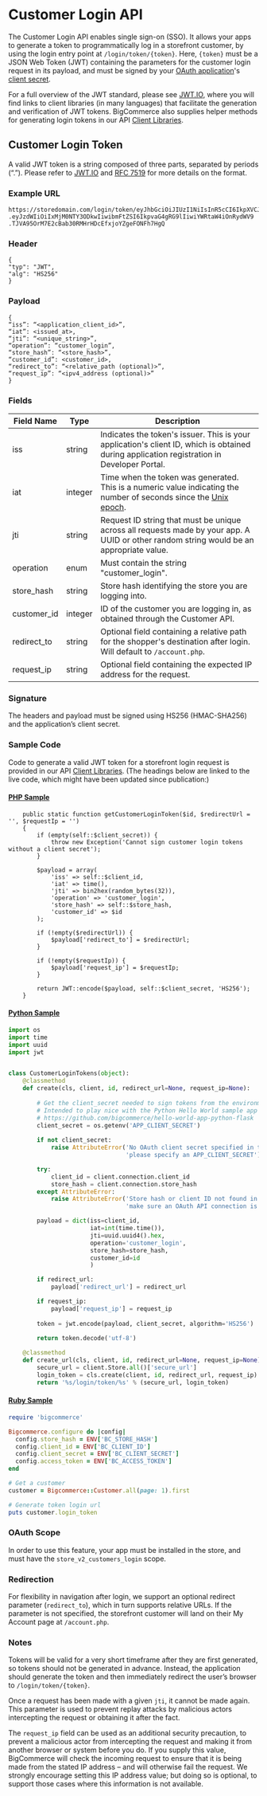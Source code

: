# Customer Login API

The Customer Login API enables single sign-on (SSO). It allows your apps to generate a token to programmatically log in a storefront customer, by using the login entry point  at `/login/token/{token}`. Here, `{token}` must be a JSON Web Token (JWT) containing the parameters for the customer login request in its payload, and must be signed by your <a href="/api/#building-oauth-apps" target="_blank">OAuth application</a>'s <a href="/api/#registration" target="_blank">client secret</a>.

For a full overview of the JWT standard, please see <a href="https://jwt.io/" target="_blank">JWT.IO</a>, where you will find links to client libraries (in many languages) that facilitate the generation and verification of JWT tokens. BigCommerce also supplies helper methods for generating login tokens in our API <a href="/api/#client-libraries" target="_blank">Client Libraries</a>.

## Customer Login Token

A valid JWT token is a string composed of three parts, separated by periods (“.”). Please refer to <a href="https://jwt.io/" target="_blank">JWT.IO</a> and <a href="https://tools.ietf.org/html/rfc7519" target="_blank">RFC 7519</a> for more details on the format.

### Example URL

```
https://storedomain.com/login/token/eyJhbGciOiJIUzI1NiIsInR5cCI6IkpXVCJ9
.eyJzdWIiOiIxMjM0NTY3ODkwIiwibmFtZSI6IkpvaG4gRG9lIiwiYWRtaW4iOnRydWV9
.TJVA95OrM7E2cBab30RMHrHDcEfxjoYZgeFONFh7HgQ
```

### Header

```
{
"typ": "JWT",
"alg": "HS256"
}
```

### Payload

```
{
“iss”: “<application_client_id>”,
“iat”: <issued_at>,
“jti”: “<unique_string>”,
“operation”: “customer_login”,
“store_hash”: “<store_hash>”,
“customer_id”: <customer_id>,
“redirect_to”: “<relative_path (optional)>”,
“request_ip”: “<ipv4_address (optional)>”
}
```

### Fields

| Field Name | Type | Description |
| --- | --- | --- |
| iss | string | Indicates the token's issuer. This is your application's client ID, which is obtained during application registration in Developer Portal. |
| iat | integer| Time when the token was generated. This is a numeric value indicating the number of seconds since the [Unix epoch](http://en.wikipedia.org/wiki/Unix_time). |
| jti | string | Request ID string that must be unique across all requests made by your app. A UUID or other random string would be an appropriate value. |
| operation | enum | Must contain the string "customer_login". |
| store_hash | string | Store hash identifying the store you are logging into. |
| customer_id | integer | ID of the customer you are logging in, as obtained through the Customer API. |
| redirect_to | string | Optional field containing a relative path for the shopper's destination after login. Will default to `/account.php`. | 
| request_ip | string | Optional field containing the expected IP address for the request. |

### Signature

The headers and payload must be signed using HS256 (HMAC-SHA256) and the application’s client secret.

### Sample Code

Code to generate a valid JWT token for a storefront login request is provided in our API <a href="/api/#client-libraries" target="_blank">Client Libraries</a>. (The headings below are linked to the live code, which might have been updated since publication:)

#### [PHP Sample](https://github.com/bigcommerce/bigcommerce-api-php/blob/master/src/Bigcommerce/Api/Client.php#L421)

```php?start_inline=1
    public static function getCustomerLoginToken($id, $redirectUrl = '', $requestIp = '')
    {
        if (empty(self::$client_secret)) {
            throw new Exception('Cannot sign customer login tokens without a client secret');
        }

        $payload = array(
            'iss' => self::$client_id,
            'iat' => time(),
            'jti' => bin2hex(random_bytes(32)),
            'operation' => 'customer_login',
            'store_hash' => self::$store_hash,
            'customer_id' => $id
        );

        if (!empty($redirectUrl)) {
            $payload['redirect_to'] = $redirectUrl;
        }

        if (!empty($requestIp)) {
            $payload['request_ip'] = $requestIp;
        }

        return JWT::encode($payload, self::$client_secret, 'HS256');
    }
```

#### [Python Sample](https://github.com/bigcommerce/bigcommerce-api-python/blob/master/bigcommerce/customer_login_token.py)

```python
import os
import time
import uuid
import jwt


class CustomerLoginTokens(object):
    @classmethod
    def create(cls, client, id, redirect_url=None, request_ip=None):
        
        # Get the client_secret needed to sign tokens from the environment
        # Intended to play nice with the Python Hello World sample app
        # https://github.com/bigcommerce/hello-world-app-python-flask
        client_secret = os.getenv('APP_CLIENT_SECRET')
        
        if not client_secret:
            raise AttributeError('No OAuth client secret specified in the environment, '
                                 'please specify an APP_CLIENT_SECRET')

        try:
            client_id = client.connection.client_id
            store_hash = client.connection.store_hash
        except AttributeError:
            raise AttributeError('Store hash or client ID not found in the connection - '
                                 'make sure an OAuth API connection is configured. Basic auth is not supported.')

        payload = dict(iss=client_id,
                       iat=int(time.time()),
                       jti=uuid.uuid4().hex,
                       operation='customer_login',
                       store_hash=store_hash,
                       customer_id=id
                       )

        if redirect_url:
            payload['redirect_url'] = redirect_url

        if request_ip:
            payload['request_ip'] = request_ip
        
        token = jwt.encode(payload, client_secret, algorithm='HS256')
        
        return token.decode('utf-8')

    @classmethod
    def create_url(cls, client, id, redirect_url=None, request_ip=None):
        secure_url = client.Store.all()['secure_url']
        login_token = cls.create(client, id, redirect_url, request_ip)
        return '%s/login/token/%s' % (secure_url, login_token)

```

#### [Ruby Sample](https://github.com/bigcommerce/bigcommerce-api-ruby/blob/master/examples/customers/customer_login.rb)

```ruby
require 'bigcommerce'

Bigcommerce.configure do |config|
  config.store_hash = ENV['BC_STORE_HASH']
  config.client_id = ENV['BC_CLIENT_ID']
  config.client_secret = ENV['BC_CLIENT_SECRET']
  config.access_token = ENV['BC_ACCESS_TOKEN']
end

# Get a customer
customer = Bigcommerce::Customer.all(page: 1).first

# Generate token login url
puts customer.login_token
```


### OAuth Scope

In order to use this feature, your app must be installed in the store, and must have the `store_v2_customers_login` scope.

### Redirection 

For flexibility in navigation after login, we support an optional redirect parameter (`redirect_to`), which in turn supports relative URLs. If the parameter is not specified, the storefront customer will land on their My Account page at `/account.php`. 

### Notes

Tokens will be valid for a very short timeframe after they are first generated, so tokens should not be generated in advance. Instead, the application should generate the token and then immediately redirect the user’s browser to `/login/token/{token}`.

Once a request has been made with a given `jti`, it cannot be made again. This parameter is used to prevent replay attacks by malicious actors intercepting the request or obtaining it after the fact.

The `request_ip` field can be used as an additional security precaution, to prevent a malicious actor from intercepting the request and making it from another browser or system before you do. If you supply this value, BigCommerce will check the incoming request to ensure that it is being made from the stated IP address – and will otherwise fail the request. We strongly encourage setting this IP address value; but doing so is optional, to support those cases where this information is not available.